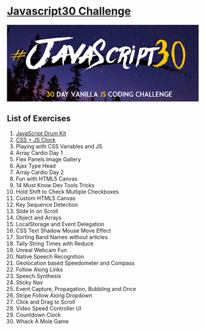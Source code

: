 # [Javascript30 Challenge](https://javascript30.com/)

![javascript_30](Images/JS30.PNG)

## List of Exercises

1. [JavaScript Drum Kit](https://masitamohamad.github.io/Javascript30/01-JavaScript_Drum_Kit/index.html)
2. [CSS + JS Clock](https://masitamohamad.github.io/Javascript30/02-JS_and_CSS_Clock/index.html)
3. Playing with CSS Variables and JS
4. Array Cardio Day 1
5. Flex Panels Image Gallery
6. Ajax Type Head
7. Array Cardio Day 2
8. Fun with HTML5 Canvas
9. 14 Must Know Dev Tools Tricks
10. Hold Shift to Check Multiple Checkboxes
11. Custom HTML5 Canvas
12. Key Sequence Detection
13. Slide In on Scroll
14. Object and Arrays
15. LocalStorage and Event Delegation
16. CSS Text Shadow Mouse Move Effect
17. Sorting Band Names without articles
18. Tally String Times with Reduce
19. Unreal Webcam Fun
20. Native Speech Recognition
21. Geolocation based Speedometer and Compass
22. Follow Along Links
23. Speech Synthesis
24. Sticky Nav
25. Event Capture, Propagation, Bubbling and Once
26. Stripe Follow Along Dropdown
27. Click and Drag to Scroll
28. Video Speed Controller UI
29. Countdown Clock
30. Whack A Mole Game